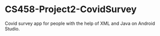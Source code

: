 # CS458-Project2-CovidSurvey
Covid survey app for people with the help of XML and Java on Android Studio.
